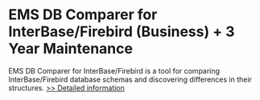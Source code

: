 # EMS DB Comparer for InterBase/Firebird (Business) + 3 Year Maintenance
EMS DB Comparer for InterBase/Firebird is a tool for comparing InterBase/Firebird database schemas and discovering differences in their structures.
[>> Detailed information](https://secure.shareit.com/shareit/product.html?productid=300068054&affiliateid=200057808)